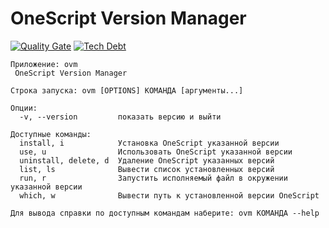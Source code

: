 # OneScript Version Manager

[![Quality Gate](https://sonar.silverbulleters.org/api/badges/gate?key=sonar-opensource-add-ovm)](https://sonar.silverbulleters.org/dashboard?id=sonar-opensource-add-ovm)
[![Tech Debt](https://sonar.silverbulleters.org/api/badges/measure?key=sonar-opensource-add-ovm&metric=sqale_debt_ratio)](https://sonar.silverbulleters.org/dashboard?id=sonar-opensource-add-ovm)

```
Приложение: ovm
 OneScript Version Manager

Строка запуска: ovm [OPTIONS] КОМАНДА [аргументы...]

Опции:
  -v, --version         показать версию и выйти

Доступные команды:
  install, i            Установка OneScript указанной версии
  use, u                Использовать OneScript указанной версии
  uninstall, delete, d  Удаление OneScript указанных версий
  list, ls              Вывести список установленных версий
  run, r                Запустить исполняемый файл в окружении указанной версии
  which, w              Вывести путь к установленной версии OneScript

Для вывода справки по доступным командам наберите: ovm КОМАНДА --help
```
